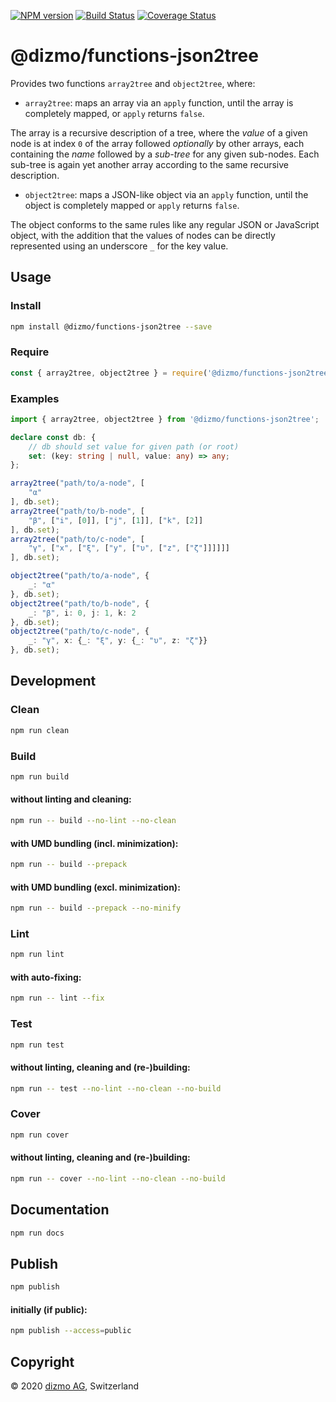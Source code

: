 [![NPM version](https://badge.fury.io/js/%40dizmo%2Ffunctions-json2tree.svg)](https://npmjs.org/package/@dizmo/functions-json2tree)
[![Build Status](https://travis-ci.com/dizmo/functions-json2tree.svg?branch=master)](https://travis-ci.com/dizmo/functions-json2tree)
[![Coverage Status](https://coveralls.io/repos/github/dizmo/functions-json2tree/badge.svg?branch=master)](https://coveralls.io/github/dizmo/functions-json2tree?branch=master)

# @dizmo/functions-json2tree

Provides two functions `array2tree` and `object2tree`, where:

* `array2tree`: maps an array via an `apply` function, until the array is completely mapped, or `apply` returns `false`.

The array is a recursive description of a tree, where the *value* of a given node is at index `0` of the array followed *optionally* by other arrays, each containing the *name* followed by a *sub-tree* for any given sub-nodes. Each sub-tree is again yet another array according to the same recursive description.

* `object2tree`: maps a JSON-like object via an `apply` function, until the object is completely mapped or `apply` returns `false`.

The object conforms to the same rules like any regular JSON or JavaScript object, with the addition that the values of nodes can be directly represented using an underscore `_` for the key value.

## Usage

### Install

```sh
npm install @dizmo/functions-json2tree --save
```

### Require

```javascript
const { array2tree, object2tree } = require('@dizmo/functions-json2tree');
```

### Examples

```typescript
import { array2tree, object2tree } from '@dizmo/functions-json2tree';
```

```typescript
declare const db: {
    // db should set value for given path (or root)
    set: (key: string | null, value: any) => any;
};
```

```typescript
array2tree("path/to/a-node", [
    "α"
], db.set);
array2tree("path/to/b-node", [
    "β", ["i", [0]], ["j", [1]], ["k", [2]]
], db.set);
array2tree("path/to/c-node", [
    "γ", ["x", ["ξ", ["y", ["υ", ["z", ["ζ"]]]]]]
], db.set);
```

```typescript
object2tree("path/to/a-node", {
    _: "α"
}, db.set);
object2tree("path/to/b-node", {
    _: "β", i: 0, j: 1, k: 2
}, db.set);
object2tree("path/to/c-node", {
    _: "γ", x: {_: "ξ", y: {_: "υ", z: "ζ"}}
}, db.set);
```

## Development

### Clean

```sh
npm run clean
```

### Build

```sh
npm run build
```

#### without linting and cleaning:

```sh
npm run -- build --no-lint --no-clean
```

#### with UMD bundling (incl. minimization):

```sh
npm run -- build --prepack
```

#### with UMD bundling (excl. minimization):

```sh
npm run -- build --prepack --no-minify
```

### Lint

```sh
npm run lint
```

#### with auto-fixing:

```sh
npm run -- lint --fix
```

### Test

```sh
npm run test
```

#### without linting, cleaning and (re-)building:

```sh
npm run -- test --no-lint --no-clean --no-build
```

### Cover

```sh
npm run cover
```

#### without linting, cleaning and (re-)building:

```sh
npm run -- cover --no-lint --no-clean --no-build
```

## Documentation

```sh
npm run docs
```

## Publish

```sh
npm publish
```

#### initially (if public):

```sh
npm publish --access=public
```

## Copyright

 © 2020 [dizmo AG](http://dizmo.com/), Switzerland

